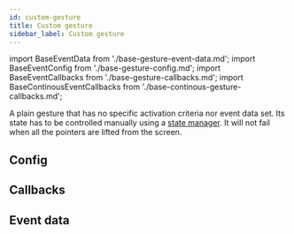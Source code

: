 ```yaml
---
id: custom-gesture
title: Custom gesture
sidebar_label: Custom gesture
---
```


import BaseEventData from './base-gesture-event-data.md';
import BaseEventConfig from './base-gesture-config.md';
import BaseEventCallbacks from './base-gesture-callbacks.md';
import BaseContinousEventCallbacks from './base-continous-gesture-callbacks.md';

A plain gesture that has no specific activation criteria nor event data set. Its state has to be controlled manually using a [state manager](./state-manager.md). It will not fail when all the pointers are lifted from the screen.

## Config

<BaseEventConfig />

## Callbacks

<BaseEventCallbacks />
<BaseContinousEventCallbacks />

## Event data

<BaseEventData />
